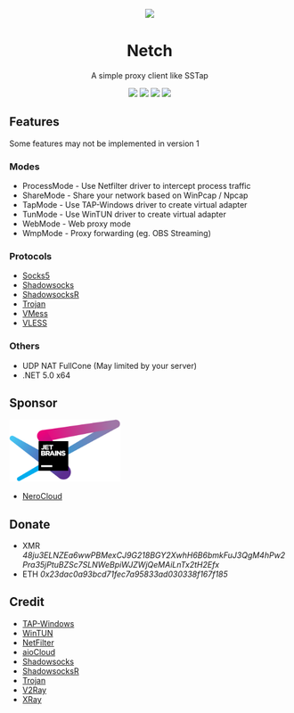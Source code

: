 <p align="center"><img src="https://github.com/NetchX/Netch/blob/master/Netch/Resources/Netch.png?raw=true" width="128" /></p>

<div align="center">

# Netch
A simple proxy client like SSTap

[![](https://img.shields.io/badge/telegram-group-green?style=flat-square)](https://t.me/netch_group)
[![](https://img.shields.io/badge/telegram-channel-blue?style=flat-square)](https://t.me/netch_channel)
[![](https://img.shields.io/github/downloads/NetchX/Netch/total.svg?style=flat-square)](https://github.com/NetchX/Netch/releases)
[![](https://img.shields.io/github/v/release/NetchX/Netch?style=flat-square)](https://github.com/NetchX/Netch/releases)
</div>

## Features
Some features may not be implemented in version 1

### Modes
- ProcessMode - Use Netfilter driver to intercept process traffic
- ShareMode - Share your network based on WinPcap / Npcap
- TapMode - Use TAP-Windows driver to create virtual adapter
- TunMode - Use WinTUN driver to create virtual adapter
- WebMode - Web proxy mode
- WmpMode - Proxy forwarding (eg. OBS Streaming)

### Protocols
- [Socks5](https://www.wikiwand.com/en/SOCKS)
- [Shadowsocks](https://github.com/shadowsocks/shadowsocks-libev)
- [ShadowsocksR](https://github.com/shadowsocksrr/shadowsocksr-libev)
- [Trojan](https://trojan-gfw.github.io/trojan/)
- [VMess](https://github.com/v2fly/v2ray-core)
- [VLESS](https://github.com/xtls/xray-core)

### Others
- UDP NAT FullCone (May limited by your server)
- .NET 5.0 x64

## Sponsor
<a href="https://www.jetbrains.com/?from=Netch"><img src="jetbrains.svg" alt="JetBrains" width="200"/></a>

- [NeroCloud](https://nerocloud.io)

## Donate
- XMR *48ju3ELNZEa6wwPBMexCJ9G218BGY2XwhH6B6bmkFuJ3QgM4hPw2Pra35jPtuBZSc7SLNWeBpiWJZWjQeMAiLnTx2tH2Efx*
- ETH *0x23dac0a93bcd71fec7a95833ad030338f167f185*

## Credit
- [TAP-Windows](https://github.com/OpenVPN/tap-windows6)
- [WinTUN](https://www.wintun.net)
- [NetFilter](https://netfiltersdk.com)
- [aioCloud](https://github.com/aiocloud)
- [Shadowsocks](https://github.com/shadowsocks/shadowsocks-libev)
- [ShadowsocksR](https://github.com/shadowsocksrr/shadowsocksr-libev)
- [Trojan](https://github.com/trojan-gfw/trojan)
- [V2Ray](https://github.com/v2fly/v2ray-core)
- [XRay](https://github.com/xtls/xray-core)
